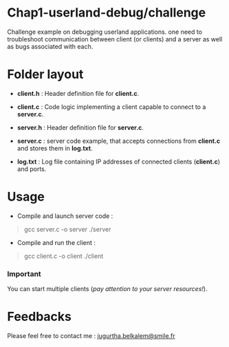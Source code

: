 ﻿# Chap1-userland-debug/challenge

Challenge example on debugging userland applications. one need to troubleshoot communication between client (or clients) and a server as well as bugs associated with each. 

# Folder layout

- **client.h** : Header definition file for **client.c**.

- **client.c** : Code logic implementing a client capable to connect to a **server.c**.

- **server.h** : Header definition file for **server.c**.

- **server.c** : server code example, that accepts connections from **client.c** and stores them in **log.txt**.

- **log.txt** : Log file containing IP addresses of connected clients (**client.c**) and ports.

# Usage

- Compile and launch server code :

> gcc server.c -o server
> ./server

- Compile and run the client :

> gcc client.c -o client
> ./client

### Important

You can start multiple clients (*pay attention to your server resources!*).

# Feedbacks
Please feel free to contact me : <jugurtha.belkalem@smile.fr>
